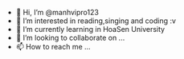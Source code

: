 - 👋 Hi, I’m @manhvipro123
- 👀 I’m interested in reading,singing and coding :v
- 🌱 I’m currently learning in HoaSen University
- 💞️ I’m looking to collaborate on ...
- 📫 How to reach me ...

<!---
manhvipro123/manhvipro123 is a ✨ special ✨ repository because its `README.md` (this file) appears on your GitHub profile.
You can click the Preview link to take a look at your changes.
--->
